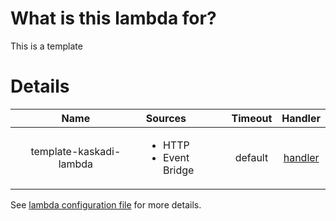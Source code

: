 # What is this lambda for?

This is a template

# Details

|           Name          | Sources                                     | Timeout |                 Handler                 |
| :---------------------: | :------------------------------------------ | :-----: | :-------------------------------------: |
| template-kaskadi-lambda | <ul><li>HTTP</li><li>Event Bridge</li></ul> | default | [handler](./template-kaskadi-lambda.js) |

See [lambda configuration file](./serverless.yml) for more details.